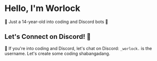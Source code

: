 # Hello, I'm Worlock

👋 Just a 14-year-old into coding and Discord bots 🤖

## Let's Connect on Discord! 🤝
💬 If you're into coding and Discord, let's chat on Discord: `_worlock.` is the username. Let's create some coding shabangadang.
